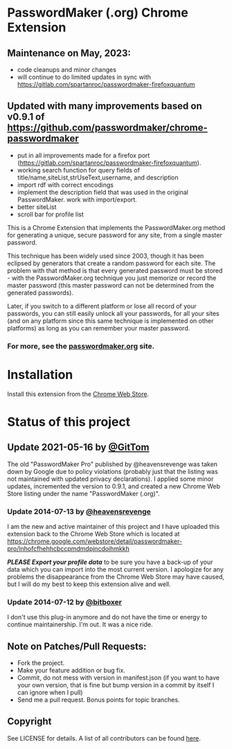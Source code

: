 # PasswordMaker (.org) Chrome Extension

## Maintenance on May, 2023:
- code cleanups and minor changes
- will continue to do limited updates in sync with https://gitlab.com/spartanroc/passwordmaker-firefoxquantum

## Updated with many improvements based on v0.9.1 of https://github.com/passwordmaker/chrome-passwordmaker

- put in all improvements made for a firefox port (https://gitlab.com/spartanroc/passwordmaker-firefoxquantum).
- working search function for query fields of title/name,siteList,strUseText,username, and description
- import rdf with correct encodings
- implement the description field that was used in the original PasswordMaker. work with import/export.
- better siteList
- scroll bar for profile list


This is a Chrome Extension that implements the PasswordMaker.org method for generating a unique, secure password for any site, from a single master password.

This technique has been widely used since 2003, though it has been eclipsed by generators that create a random password for each site.  The problem with that method is that every generated password must be stored - with the PasswordMaker.org technique you just memorize or record the master password (this master password can not be determined from the generated passwords).

Later, if you switch to a different platform or lose all record of your passwords, you can still easily unlock all your passwords, for all your sites (and on any platform since this same technique is implemented on other platforms) as long as you can remember your master password.

### For more, see the [passwordmaker.org](https://www.passwordmaker.org/) site.

# Installation

Install this extension from the [Chrome Web Store](https://chrome.google.com/webstore/search/PasswordMaker%20(.org)).

# Status of this project

## Update 2021-05-16 by [@GitTom](https://github.com/GitTom)

The old "PasswordMaker Pro" published by @heavensrevenge was taken down by Google due to policy violations (probably just that the listing was not maintained with updated privacy declarations).  I applied some minor updates, incremented the version to 0.9.1, and created a new Chrome Web Store listing under the name "PasswordMaker (.org)".

### Update 2014-07-13 by [@heavensrevenge](https://github.com/heavensrevenge)

I am the new and active maintainer of this project and I have uploaded this extension back to the Chrome Web Store which is located at https://chrome.google.com/webstore/detail/passwordmaker-pro/lnhofcfhehhcbccpmdmdpjncdoihmkkh

**_PLEASE Export your profile data_** to be sure you have a back-up of your data which you can import into the most current version.
I apologize for any problems the disappearance from the Chrome Web Store may have caused, but I will do my best to keep this extension alive and well.


### Update 2014-07-12 by [@bitboxer](https://github.com/bitboxer)

I don't use this plug-in anymore and do not have the time or energy to continue maintainership.
I'm out. It was a nice ride.

## Note on Patches/Pull Requests:

* Fork the project.
* Make your feature addition or bug fix.
* Commit, do not mess with version in manifest.json
  (if you want to have your own version, that is fine but bump version in a commit by itself I can ignore when I pull)
* Send me a pull request. Bonus points for topic branches.

## Copyright

See LICENSE for details. A list of all contributors can be found [here](https://github.com/passwordmaker/chrome-passwordmaker/contributors).
